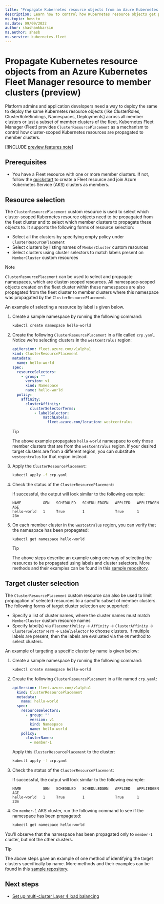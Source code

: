 ```yaml
---
title: "Propagate Kubernetes resource objects from an Azure Kubernetes Fleet Manager resource to member clusters (preview)"
description: Learn how to control how Kubernetes resource objects get propagated to all or a subset of member clusters of an Azure Kubernetes Fleet Manager resource.
ms.topic: how-to
ms.date: 09/09/2022
author: shashankbarsin
ms.author: shasb
ms.service: kubernetes-fleet
---
```


# Propagate Kubernetes resource objects from an Azure Kubernetes Fleet Manager resource to member clusters (preview)

Platform admins and application developers need a way to deploy the same to deploy the same Kubernetes resource objects (like ClusterRoles, ClusterRoleBindings, Namespaces, Deployments) across all member clusters or just a subset of member clusters of the fleet. Kubernetes Fleet Manager (Fleet) provides `ClusterResourcePlacement` as a mechanism to control how cluster-scoped Kubernetes resources are propagated to member clusters.

[!INCLUDE [preview features note](./includes/preview/preview-callout.md)]

## Prerequisites

* You have a Fleet resource with one or more member clusters. If not, follow the [quickstart](quickstart-create-fleet-and-members.md) to create a Fleet resource and join Azure Kubernetes Service (AKS) clusters as members.

## Resource selection

The `ClusterResourcePlacement` custom resource is used to select which cluster-scoped Kubernetes resource objects need to be propagated from the fleet cluster and to select which member clusters to propagate these objects to. It supports the following forms of resource selection:

* Select all the clusters by specifying empty policy under `ClusterResourcePlacement`
* Select clusters by listing names of `MemberCluster` custom resources
* Select clusters using cluster selectors to match labels present on `MemberCluster` custom resources

> [!NOTE]
> `ClusterResourcePlacement` can be used to select and propagate namespaces, which are cluster-scoped resources. All namespace-scoped objects created on the fleet cluster within these namespaces are also propagated from the fleet cluster to member clusters where this namespace was propagated by the `ClusterResourcePlacement`. 


An example of selecting a resource by label is given below.

1. Create a sample namespace by running the following command:

    ```bash
    kubectl create namespace hello-world
    ```

1. Create the following `ClusterResourcePlacement` in a file called `crp.yaml`. Notice we're selecting clusters in the `westcentralus` region:

    ```yaml
    apiVersion: fleet.azure.com/v1alpha1
    kind: ClusterResourcePlacement
    metadata:
      name: hello-world
    spec:
      resourceSelectors:
        - group: ""
          version: v1
          kind: Namespace
          name: hello-world
      policy:
        affinity:
          clusterAffinity:
            clusterSelectorTerms:
              - labelSelector:
                  matchLabels:
                    fleet.azure.com/location: westcentralus
    ```

    > [!TIP]
    > The above example propagates `hello-world` namespace to only those member clusters that are from the `westcentralus` region. If your desired target clusters are from a different region, you can substitute `westcentralus` for that region instead.


1. Apply the `ClusterResourcePlacement`:

    ```bash
    kubectl apply -f crp.yaml
    ```

1. Check the status of the `ClusterResourcePlacement`:

    If successful, the output will look similar to the following example:

    ```console
    NAME          GEN   SCHEDULED   SCHEDULEDGEN   APPLIED   APPLIEDGEN   AGE
    hello-world   1     True        1              True      1            23m
    ```

1. On each member cluster in the `westcetralus` region, you can verify that the namespace has been propagated:

    ```console
    kubectl get namespace hello-world
    ```

    > [!TIP]
    > The above steps describe an example using one way of selecting the resources to be propagated using labels and cluster selectors. More methods and their examples can be found in this [sample repository](https://github.com/Azure/AKS/tree/master/examples/fleet/helloworld).

## Target cluster selection

The `ClusterResourcePlacement` custom resource can also be used to limit propagation of selected resources to a specific subset of member clusters. The following forms of target cluster selection are supported:

* Specify a list of cluster names, where the cluster names must match `MemberCluster` custom resource names
* Specify label(s) via `PlacementPolicy` -> `Affinity` -> `ClusterAffinity` -> `ClusterSelectorTerm` -> `LabelSelector` to choose clusters. If multiple labels are present, then the labels are evaluated via the `OR` method to select clusters.

An example of targeting a specific cluster by name is given below:

1. Create a sample namespace by running the following command:

    ```bash
    kubectl create namespace hello-world
    ```

1. Create the following `ClusterResourcePlacement` in a file named `crp.yaml`:


    ```yaml
    apiVersion: fleet.azure.com/v1alpha1
      kind: ClusterResourcePlacement
      metadata:
        name: hello-world
      spec:
        resourceSelectors:
          - group: ""
            version: v1
            kind: Namespace
            name: hello-world
        policy:
          clusterNames:
            - member-1
    ```

    Apply this `ClusterResourcePlacement` to the cluster:

    ```bash
    kubectl apply -f crp.yaml
    ```

1. Check the status of the `ClusterResourcePlacement`:

    If successful, the output will look similar to the following example:

    ```console
    NAME          GEN   SCHEDULED   SCHEDULEDGEN   APPLIED   APPLIEDGEN   AGE
    hello-world   1     True        1              True      1            23m
    ```

1. On `member-1` AKS cluster, run the following command to see if the namespace has been propagated:

      ```bash
      kubectl get namespace hello-world
      ```

  You'll observe that the namespace has been propagated only to `member-1` cluster, but not the other clusters.


> [!TIP]
> The above steps gave an example of one method of identifying the target clusters specifically by name. More methods and their examples can be found in this [sample repository](https://github.com/Azure/AKS/tree/master/examples/fleet/helloworld).

## Next steps

* [Set up multi-cluster Layer 4 load balancing](./l4-load-balancing.md)
